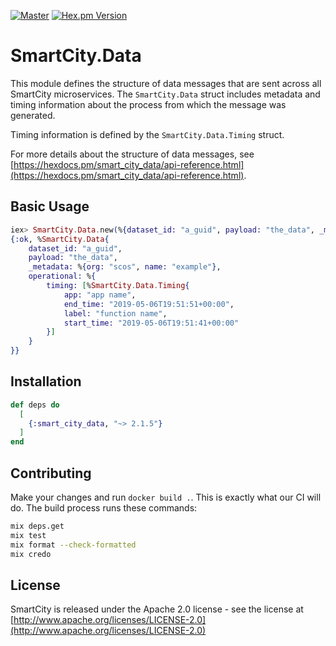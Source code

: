 
[![Master](https://travis-ci.org/smartcitiesdata/smart_city_data.svg?branch=master)](https://travis-ci.org/smartcitiesdata/smart_city_data)
[![Hex.pm Version](http://img.shields.io/hexpm/v/smart_city_data.svg?style=flat)](https://hex.pm/packages/smart_city_data)

# SmartCity.Data

This module defines the structure of data messages that are sent across all SmartCity microservices. The `SmartCity.Data` struct includes metadata and timing information about the process from which the message was generated.  

Timing information is defined by the `SmartCity.Data.Timing` struct.   

For more details about the structure of data messages, see [https://hexdocs.pm/smart_city_data/api-reference.html](https://hexdocs.pm/smart_city_data/api-reference.html). 

## Basic Usage
```elixir
iex> SmartCity.Data.new(%{dataset_id: "a_guid", payload: "the_data", _metadata: %{org: "scos", name: "example"}, operational: %{timing: [%{app: "app name", label: "function name", start_time: "2019-05-06T19:51:41+00:00", end_time: "2019-05-06T19:51:51+00:00"}]}})
{:ok, %SmartCity.Data{
    dataset_id: "a_guid",
    payload: "the_data",
    _metadata: %{org: "scos", name: "example"},
    operational: %{
        timing: [%SmartCity.Data.Timing{ 
            app: "app name",
            end_time: "2019-05-06T19:51:51+00:00", 
            label: "function name", 
            start_time: "2019-05-06T19:51:41+00:00"
        }]
    }
}}
```

## Installation

```elixir
def deps do
  [
    {:smart_city_data, "~> 2.1.5"}
  ]
end
```

## Contributing

Make your changes and run `docker build .`. This is exactly what our CI will do. The build process runs these commands:

```bash
mix deps.get
mix test
mix format --check-formatted
mix credo
```

## License

SmartCity is released under the Apache 2.0 license - see the license at [http://www.apache.org/licenses/LICENSE-2.0](http://www.apache.org/licenses/LICENSE-2.0)
